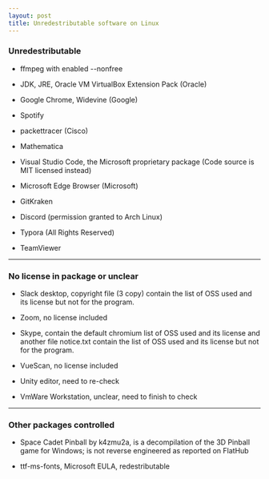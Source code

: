 ```yaml
---
layout: post
title: Unredestributable software on Linux
---
```


### Unredestributable

* ffmpeg with enabled --nonfree

* JDK, JRE, Oracle VM VirtualBox Extension Pack (Oracle)

* Google Chrome, Widevine (Google)

* Spotify

* packettracer (Cisco)

* Mathematica

* Visual Studio Code, the Microsoft proprietary package (Code source is MIT licensed instead)

* Microsoft Edge Browser (Microsoft)

* GitKraken

* Discord (permission granted to Arch Linux)

* Typora (All Rights Reserved)

* TeamViewer

***


### No license in package or unclear

* Slack desktop, copyright file (3 copy) contain the list of OSS used and its license but not for the program.

* Zoom, no license included

* Skype, contain the default chromium list of OSS used and its license and another file notice.txt contain the list of OSS used and its license but not for the program.

* VueScan, no license included

* Unity editor, need to re-check

* VmWare Workstation, unclear, need to finish to check

***


### Other packages controlled

* Space Cadet Pinball by k4zmu2a, is a decompilation of the 3D Pinball game for Windows; is not reverse engineered as reported on FlatHub

* ttf-ms-fonts, Microsoft EULA, redestributable


